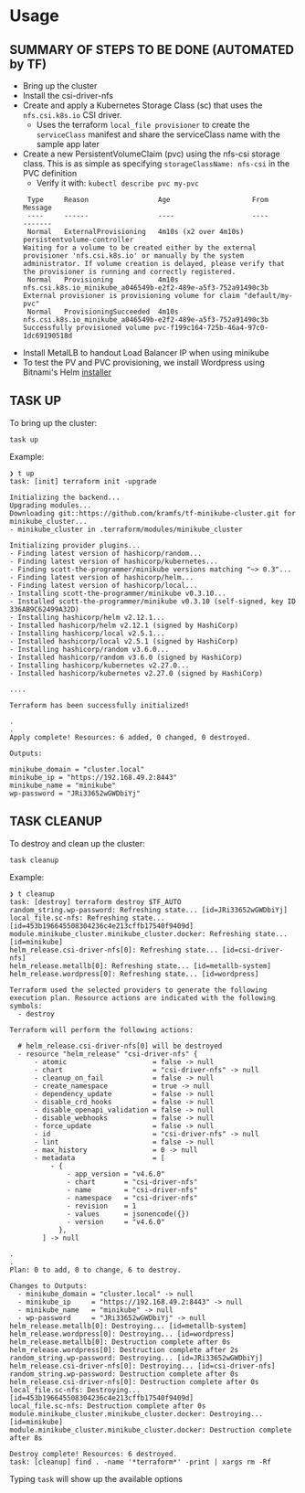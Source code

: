 # Usage

## SUMMARY OF STEPS TO BE DONE (AUTOMATED by TF)

- Bring up the cluster
- Install the csi-driver-nfs
- Create and apply a Kubernetes Storage Class (sc) that uses the `nfs.csi.k8s.io` CSI driver.
    - Uses the terraform `local_file provisioner` to create the `serviceClass` manifest and share the serviceClass name with the sample app later
- Create a new PersistentVolumeClaim (pvc) using the nfs-csi storage class. This is as simple as specifying `storageClassName: nfs-csi` in the PVC definition
    - Verify it with: `kubectl describe pvc my-pvc`
     ```
      Type     Reason                 Age                    From                                                          Message
      ----     ------                 ----                   ----                                                          -------
      Normal   ExternalProvisioning   4m10s (x2 over 4m10s)  persistentvolume-controller                                   Waiting for a volume to be created either by the external provisioner 'nfs.csi.k8s.io' or manually by the system administrator. If volume creation is delayed, please verify that the provisioner is running and correctly registered.
      Normal   Provisioning           4m10s                  nfs.csi.k8s.io_minikube_a046549b-e2f2-489e-a5f3-752a91490c3b  External provisioner is provisioning volume for claim "default/my-pvc"
      Normal   ProvisioningSucceeded  4m10s                  nfs.csi.k8s.io_minikube_a046549b-e2f2-489e-a5f3-752a91490c3b  Successfully provisioned volume pvc-f199c164-725b-46a4-97c0-1dc69190518d

     ```
- Install MetalLB to handout Load Balancer IP when using minikube
- To test the PV and PVC provisioning, we install Wordpress using Bitnami's Helm [installer](https://artifacthub.io/packages/helm/bitnami/wordpress)

## TASK UP
To bring up the cluster:
```
task up
```

Example:
```
❯ t up
task: [init] terraform init -upgrade

Initializing the backend...
Upgrading modules...
Downloading git::https://github.com/kramfs/tf-minikube-cluster.git for minikube_cluster...
- minikube_cluster in .terraform/modules/minikube_cluster

Initializing provider plugins...
- Finding latest version of hashicorp/random...
- Finding latest version of hashicorp/kubernetes...
- Finding scott-the-programmer/minikube versions matching "~> 0.3"...
- Finding latest version of hashicorp/helm...
- Finding latest version of hashicorp/local...
- Installing scott-the-programmer/minikube v0.3.10...
- Installed scott-the-programmer/minikube v0.3.10 (self-signed, key ID 336AB9C62499A32D)
- Installing hashicorp/helm v2.12.1...
- Installed hashicorp/helm v2.12.1 (signed by HashiCorp)
- Installing hashicorp/local v2.5.1...
- Installed hashicorp/local v2.5.1 (signed by HashiCorp)
- Installing hashicorp/random v3.6.0...
- Installed hashicorp/random v3.6.0 (signed by HashiCorp)
- Installing hashicorp/kubernetes v2.27.0...
- Installed hashicorp/kubernetes v2.27.0 (signed by HashiCorp)

....

Terraform has been successfully initialized!

.
.
Apply complete! Resources: 6 added, 0 changed, 0 destroyed.

Outputs:

minikube_domain = "cluster.local"
minikube_ip = "https://192.168.49.2:8443"
minikube_name = "minikube"
wp-password = "JRi33652wGWDbiYj"
```



## TASK CLEANUP
To destroy and clean up the cluster:
```
task cleanup
```

Example:

```
❯ t cleanup
task: [destroy] terraform destroy $TF_AUTO
random_string.wp-password: Refreshing state... [id=JRi33652wGWDbiYj]
local_file.sc-nfs: Refreshing state... [id=453b196645508304236c4e213cffb17540f9409d]
module.minikube_cluster.minikube_cluster.docker: Refreshing state... [id=minikube]
helm_release.csi-driver-nfs[0]: Refreshing state... [id=csi-driver-nfs]
helm_release.metallb[0]: Refreshing state... [id=metallb-system]
helm_release.wordpress[0]: Refreshing state... [id=wordpress]

Terraform used the selected providers to generate the following execution plan. Resource actions are indicated with the following symbols:
  - destroy

Terraform will perform the following actions:

  # helm_release.csi-driver-nfs[0] will be destroyed
  - resource "helm_release" "csi-driver-nfs" {
      - atomic                     = false -> null
      - chart                      = "csi-driver-nfs" -> null
      - cleanup_on_fail            = false -> null
      - create_namespace           = true -> null
      - dependency_update          = false -> null
      - disable_crd_hooks          = false -> null
      - disable_openapi_validation = false -> null
      - disable_webhooks           = false -> null
      - force_update               = false -> null
      - id                         = "csi-driver-nfs" -> null
      - lint                       = false -> null
      - max_history                = 0 -> null
      - metadata                   = [
          - {
              - app_version = "v4.6.0"
              - chart       = "csi-driver-nfs"
              - name        = "csi-driver-nfs"
              - namespace   = "csi-driver-nfs"
              - revision    = 1
              - values      = jsonencode({})
              - version     = "v4.6.0"
            },
        ] -> null

.
.
Plan: 0 to add, 0 to change, 6 to destroy.

Changes to Outputs:
  - minikube_domain = "cluster.local" -> null
  - minikube_ip     = "https://192.168.49.2:8443" -> null
  - minikube_name   = "minikube" -> null
  - wp-password     = "JRi33652wGWDbiYj" -> null
helm_release.metallb[0]: Destroying... [id=metallb-system]
helm_release.wordpress[0]: Destroying... [id=wordpress]
helm_release.metallb[0]: Destruction complete after 0s
helm_release.wordpress[0]: Destruction complete after 2s
random_string.wp-password: Destroying... [id=JRi33652wGWDbiYj]
helm_release.csi-driver-nfs[0]: Destroying... [id=csi-driver-nfs]
random_string.wp-password: Destruction complete after 0s
helm_release.csi-driver-nfs[0]: Destruction complete after 0s
local_file.sc-nfs: Destroying... [id=453b196645508304236c4e213cffb17540f9409d]
local_file.sc-nfs: Destruction complete after 0s
module.minikube_cluster.minikube_cluster.docker: Destroying... [id=minikube]
module.minikube_cluster.minikube_cluster.docker: Destruction complete after 8s

Destroy complete! Resources: 6 destroyed.
task: [cleanup] find . -name '*terraform*' -print | xargs rm -Rf

```

Typing `task` will show up the available options
